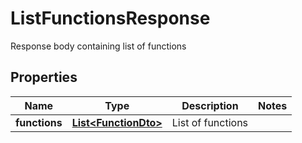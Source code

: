 

# ListFunctionsResponse

Response body containing list of functions

## Properties

| Name | Type | Description | Notes |
|------------ | ------------- | ------------- | -------------|
|**functions** | [**List&lt;FunctionDto&gt;**](FunctionDto.md) | List of functions |  |



